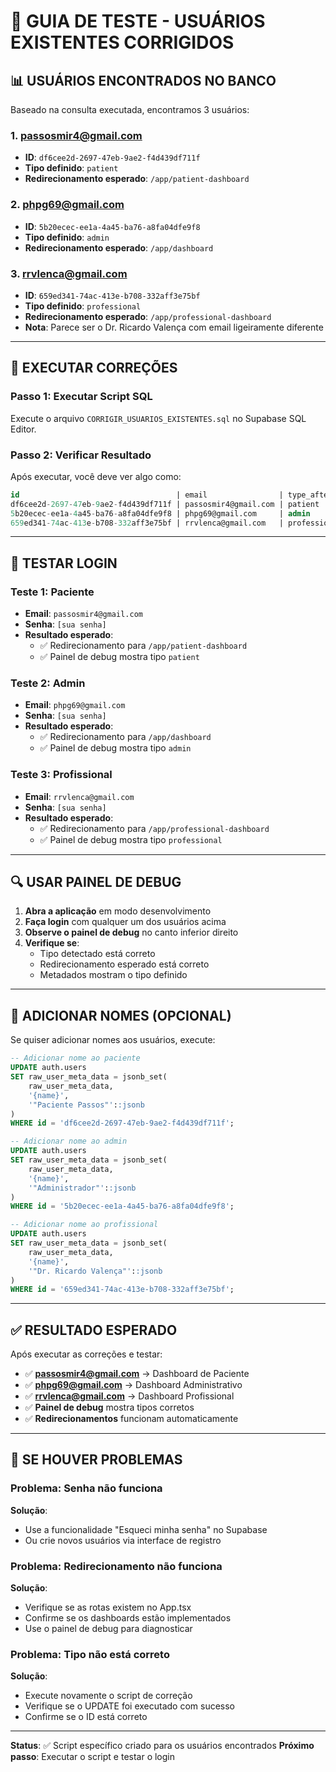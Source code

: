 # 🧪 GUIA DE TESTE - USUÁRIOS EXISTENTES CORRIGIDOS

## 📊 **USUÁRIOS ENCONTRADOS NO BANCO**

Baseado na consulta executada, encontramos 3 usuários:

### **1. passosmir4@gmail.com**
- **ID**: `df6cee2d-2697-47eb-9ae2-f4d439df711f`
- **Tipo definido**: `patient`
- **Redirecionamento esperado**: `/app/patient-dashboard`

### **2. phpg69@gmail.com**
- **ID**: `5b20ecec-ee1a-4a45-ba76-a8fa04dfe9f8`
- **Tipo definido**: `admin`
- **Redirecionamento esperado**: `/app/dashboard`

### **3. rrvlenca@gmail.com**
- **ID**: `659ed341-74ac-413e-b708-332aff3e75bf`
- **Tipo definido**: `professional`
- **Redirecionamento esperado**: `/app/professional-dashboard`
- **Nota**: Parece ser o Dr. Ricardo Valença com email ligeiramente diferente

---

## 🔧 **EXECUTAR CORREÇÕES**

### **Passo 1: Executar Script SQL**
Execute o arquivo `CORRIGIR_USUARIOS_EXISTENTES.sql` no Supabase SQL Editor.

### **Passo 2: Verificar Resultado**
Após executar, você deve ver algo como:
```sql
id                                   | email                | type_after_update | name_after_update
df6cee2d-2697-47eb-9ae2-f4d439df711f | passosmir4@gmail.com | patient          | null
5b20ecec-ee1a-4a45-ba76-a8fa04dfe9f8 | phpg69@gmail.com     | admin            | null
659ed341-74ac-413e-b708-332aff3e75bf | rrvlenca@gmail.com   | professional     | null
```

---

## 🧪 **TESTAR LOGIN**

### **Teste 1: Paciente**
- **Email**: `passosmir4@gmail.com`
- **Senha**: `[sua senha]`
- **Resultado esperado**: 
  - ✅ Redirecionamento para `/app/patient-dashboard`
  - ✅ Painel de debug mostra tipo `patient`

### **Teste 2: Admin**
- **Email**: `phpg69@gmail.com`
- **Senha**: `[sua senha]`
- **Resultado esperado**:
  - ✅ Redirecionamento para `/app/dashboard`
  - ✅ Painel de debug mostra tipo `admin`

### **Teste 3: Profissional**
- **Email**: `rrvlenca@gmail.com`
- **Senha**: `[sua senha]`
- **Resultado esperado**:
  - ✅ Redirecionamento para `/app/professional-dashboard`
  - ✅ Painel de debug mostra tipo `professional`

---

## 🔍 **USAR PAINEL DE DEBUG**

1. **Abra a aplicação** em modo desenvolvimento
2. **Faça login** com qualquer um dos usuários acima
3. **Observe o painel de debug** no canto inferior direito
4. **Verifique se**:
   - Tipo detectado está correto
   - Redirecionamento esperado está correto
   - Metadados mostram o tipo definido

---

## 📝 **ADICIONAR NOMES (OPCIONAL)**

Se quiser adicionar nomes aos usuários, execute:

```sql
-- Adicionar nome ao paciente
UPDATE auth.users 
SET raw_user_meta_data = jsonb_set(
    raw_user_meta_data,
    '{name}', 
    '"Paciente Passos"'::jsonb
)
WHERE id = 'df6cee2d-2697-47eb-9ae2-f4d439df711f';

-- Adicionar nome ao admin
UPDATE auth.users 
SET raw_user_meta_data = jsonb_set(
    raw_user_meta_data,
    '{name}', 
    '"Administrador"'::jsonb
)
WHERE id = '5b20ecec-ee1a-4a45-ba76-a8fa04dfe9f8';

-- Adicionar nome ao profissional
UPDATE auth.users 
SET raw_user_meta_data = jsonb_set(
    raw_user_meta_data,
    '{name}', 
    '"Dr. Ricardo Valença"'::jsonb
)
WHERE id = '659ed341-74ac-413e-b708-332aff3e75bf';
```

---

## ✅ **RESULTADO ESPERADO**

Após executar as correções e testar:

- ✅ **passosmir4@gmail.com** → Dashboard de Paciente
- ✅ **phpg69@gmail.com** → Dashboard Administrativo
- ✅ **rrvlenca@gmail.com** → Dashboard Profissional
- ✅ **Painel de debug** mostra tipos corretos
- ✅ **Redirecionamentos** funcionam automaticamente

---

## 🚨 **SE HOUVER PROBLEMAS**

### **Problema: Senha não funciona**
**Solução**: 
- Use a funcionalidade "Esqueci minha senha" no Supabase
- Ou crie novos usuários via interface de registro

### **Problema: Redirecionamento não funciona**
**Solução**:
- Verifique se as rotas existem no App.tsx
- Confirme se os dashboards estão implementados
- Use o painel de debug para diagnosticar

### **Problema: Tipo não está correto**
**Solução**:
- Execute novamente o script de correção
- Verifique se o UPDATE foi executado com sucesso
- Confirme se o ID está correto

---

**Status**: ✅ Script específico criado para os usuários encontrados
**Próximo passo**: Executar o script e testar o login
